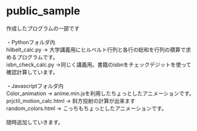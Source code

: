 # public_sample
作成したプログラムの一部です<br>
<br>
・Pythonフォルダ内<br>
hilbelt_calc.py → 大学講義用にヒルベルト行列と各行の総和を行列の積算で求めるプログラムです。<br>
isbn_check_calc.py →同じく講義用。書籍のisbnをチェックデジットを使って確認計算しています。<br>
<br>
・Javascriptフォルダ内<br>
Color_animation → anime.min.jsを利用したちょっとしたアニメーションです。<br>
prjctil_motion_calc.html → 斜方投射の計算が出来ます<br>
random_colors.html → こっちもちょっとしたアニメーションです。<br>
<br>
随時追加していきます。
